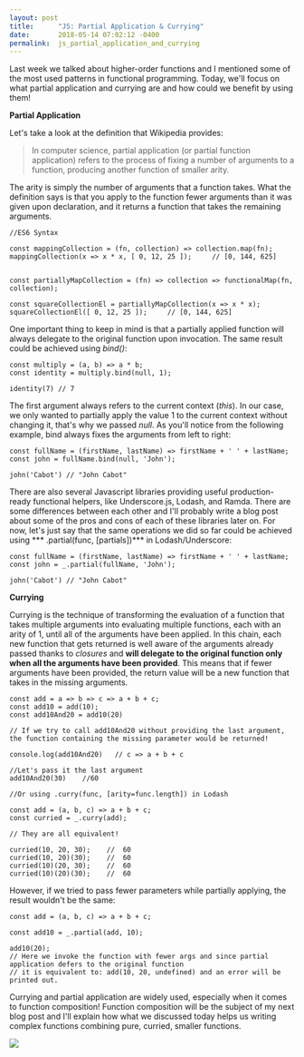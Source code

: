 ```yaml
---
layout: post
title:      "JS: Partial Application & Currying"
date:       2018-05-14 07:02:12 -0400
permalink:  js_partial_application_and_currying
---
```



Last week we talked about higher-order functions and I mentioned some of the most used patterns in functional programming. Today, we'll focus on what partial application and currying are and how could we benefit by using them!

**Partial Application**


Let's take a look at the definition that Wikipedia provides:

> In computer science, partial application (or partial function application) refers to the process of fixing a number of arguments to a function, producing another function of smaller arity.  


The arity is simply the number of arguments that a function takes. What the definition says is that you apply to the function fewer arguments than it was given upon declaration, and it returns a function that takes the remaining arguments. 

```
//ES6 Syntax

const mappingCollection = (fn, collection) => collection.map(fn);
mappingCollection(x => x * x, [ 0, 12, 25 ]);     // [0, 144, 625]


const partiallyMapCollection = (fn) => collection => functionalMap(fn, collection);

const squareCollectionEl = partiallyMapCollection(x => x * x);
squareCollectionEl([ 0, 12, 25 ]);     // [0, 144, 625]
```

One important thing to keep in mind is that a partially applied function will always delegate to the original function upon invocation. The same result could be achieved using *bind()*:

```
const multiply = (a, b) => a * b;
const identity = multiply.bind(null, 1);

identity(7) // 7
```

The first argument always refers to the current context (*this*). In our case, we only wanted to partially apply the value 1 to the current context without changing it, that's why we passed *null*. As you'll notice from the following example, bind always fixes the arguments from left to right:

```
const fullName = (firstName, lastName) => firstName + ' ' + lastName;
const john = fullName.bind(null, 'John');

john('Cabot') // "John Cabot"
```

There are also several Javascript libraries providing useful production-ready functional helpers, like Underscore.js, Lodash, and Ramda. There are some differences between each other and I'll probably write a blog post about some of the pros and cons of each of these libraries later on. For now, let's just say that the same operations we did so far could be achieved using *** .partial(func, [partials])*** in Lodash/Underscore:

```
const fullName = (firstName, lastName) => firstName + ' ' + lastName;
const john = _.partial(fullName, 'John');

john('Cabot') // "John Cabot"
```

**Currying**


Currying is the technique of transforming the evaluation of a function that takes multiple arguments into evaluating multiple functions, each with an arity of 1, until all of the arguments have been applied. In this chain, each new function that gets returned is well aware of the arguments already passed thanks to *closures* and **will delegate to the original function only when all the arguments have been provided**. This means that if fewer arguments have been provided, the return value will be a new function that takes in the missing arguments.

```
const add = a => b => c => a + b + c;
const add10 = add(10);
const add10And20 = add10(20)

// If we try to call add10And20 without providing the last argument, the function containing the missing parameter would be returned!

console.log(add10And20)   // c => a + b + c

//Let's pass it the last argument
add10And20(30)    //60

//Or using .curry(func, [arity=func.length]) in Lodash

const add = (a, b, c) => a + b + c;
const curried = _.curry(add);

// They are all equivalent!

curried(10, 20, 30);    //  60 
curried(10, 20)(30);    //  60
curried(10)(20, 30);    //  60
curried(10)(20)(30);    //  60
```
However, if we tried to pass fewer parameters while partially applying, the result wouldn't be the same:

```
const add = (a, b, c) => a + b + c;

const add10 = _.partial(add, 10);

add10(20);
// Here we invoke the function with fewer args and since partial application defers to the original function
// it is equivalent to: add(10, 20, undefined) and an error will be printed out.

```

Currying and partial application are widely used, especially when it comes to function composition! Function composition will be the subject of my next blog post and I'll explain how what we discussed today helps us writing complex functions combining pure, curried, smaller functions.



![](https://encrypted-tbn0.gstatic.com/images?q=tbn:ANd9GcQWfReNpGV_9CvpTESFC_D3o27vMimJFal46DrJ3yP9rmm1Wrw)

